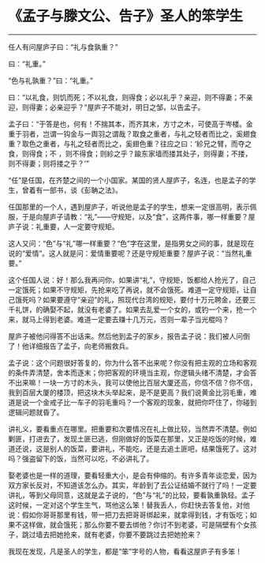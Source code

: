 # 《孟子与滕文公、告子》圣人的笨学生

------

任人有问屋庐子曰：“礼与食孰重？”

曰：“礼重。”

“色与礼孰重？”曰：“礼重。”

曰：“以礼食，则饥而死；不以礼食，则得食；必以礼乎？亲迎，则不得妻；不亲迎，则得妻；必亲迎乎？”屋庐子不能对，明日之邹，以告孟子。

孟子曰：“于答是也，何有！不揣其本，而齐其末，方寸之木，可使高于岑楼。金重于羽者，岂谓一钩金与一舆羽之谓哉？取食之重者，与礼之轻者而比之，奚翅食重？取色之重者，与礼之轻者而比之，奚翅色重？往应之曰：‘紾兄之臂，而夺之食，则得食；不 ，则不得食；则紾之乎？踰东家墙而搂其处子，则得妻；不搂，则不得妻；则将搂之乎？’”

“任”是任国，在齐楚之间的一个小国家。某国的贤人屋庐子，名连，也是孟子的学生，曾着有一部书，谈《彭聃之法》。

任国那里的一个人，遇到屋庐子，听说他是孟子的学生，想来一定很高明，表示佩服，于是向屋庐子请教：“礼”——守规矩，以及“食”，这两件事，哪一样重要？屋庐子说：礼重要，人一定要守规矩。

这人又问：“色”与“礼”哪一样重要？“色”字在这里，是指男女之间的事，就是现在说的“爱情”。这人就是问：爱情重要呢？还是守规矩重要？屋庐子说：“当然礼重要。”

这个任国人说：好！那么我再问你，如果讲“礼”，守规矩，饭都给人抢光了，自己一定饿死；如果不守规矩，先抢来吃了再说，就不会饿死。难道一定守规矩，让自己饿死吗？如果要遵守“亲迎”的礼，照现代台湾的规矩，要付十万元聘金，还要三千礼饼，的确娶不起，就没有老婆了。如果去乱爱一个女的，或钓一个来，抢一个来，就马上得到老婆。难道一定要去赚十几万元，否则一辈子当光棍吗？

屋庐子被他问得答不出话来。然后他到孟子的家乡，报告孟子说：我们被人问倒了！他详细报告了孟子，向老师搬救兵。

孟子说：这个问题很好答复的，你为什么答不出来呢？你没有把主观的立场和客观的条件弄清楚，舍本而逐末；你把客观的环境当主观，你逻辑头绪不清楚，才会答不出来嘛！一块一方寸的木头，我可以使他比百层大厦还高，你信不信？你不信，我到百层大厦的楼顶，把这块木头举起来，是不是更高？我们说黄金比羽毛重，难道是说一个金戒子比一车子的羽毛重吗？一个客观的现象，就把你吓住了，你碰到逻辑问题就昏了。

讲礼义，要看重点在哪里。把重要和次要情况在礼上做比较，当然弄不清楚。例如剿匪，打进去了，发现土匪已逃，但刚做好的饭菜在那里，又正是吃饭的时候，难道还说，这是别人的饭菜，要讲礼，不能吃，还是去追土匪吧，结果饿死了。这对吗？强盗留下的饭，当然可以吃，不必讲礼了。

娶老婆也是一样的道理，要看轻重大小，是会有伸缩的。有许多青年谈恋爱，因为双方家长反对，不知道该怎么办。其实，年龄到了去公证结婚不就行了吗！一定要讲礼，等到父母同意，这就是孟子说的，“色”与“礼”的比较，要看孰重孰轻。孟子这时候，一定对这个学生生气，骂他这么笨！替我丢人，你赶快去答复他，对他说：假如你哥哥那里有钱，带一把刀去把哥哥绑起来，就拿得到钱，才有饭吃；如果不这样做，就会饿死；那么你要不要去绑他？你讨不到老婆，可是隔壁有个女孩子，跳过墙去把她抢来，就有老婆，你要不要跳过去把她抢来？

我现在发现，凡是圣人的学生，都是“笨”字号的人物，看看这屋庐子有多笨！
